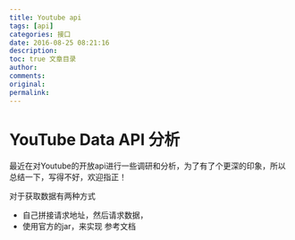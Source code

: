 ```yaml
---
title: Youtube api
tags: [api]
categories: 接口
date: 2016-08-25 08:21:16
description: 
toc: true 文章目录
author:
comments:
original:
permalink: 
---
```

# YouTube Data API 分析
最近在对Youtube的开放api进行一些调研和分析，为了有了个更深的印象，所以总结一下，写得不好，欢迎指正！

对于获取数据有两种方式
* 自己拼接请求地址，然后请求数据，
* 使用官方的jar，来实现
参考文档

